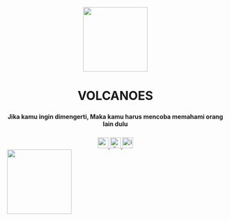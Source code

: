 <div align="center">
  <img height="150" src="https://github.com/Zivalez/Zivalez/blob/main/yaemikochibi.gif?raw=true"  />
</div>

###

<h1 align="center">VOLCANOES</h1>

###

<p align="center"><b>Jika kamu ingin dimengerti, Maka kamu harus mencoba memahami orang lain dulu</b></p>

###

<div align="center">
  <a href="https://zivalezgaming@gmail.com" target="_blank">
    <img src="https://img.shields.io/static/v1?message=Gmail&logo=gmail&label=&color=D14836&logoColor=white&labelColor=&style=for-the-badge" height="25" alt="gmail logo">
  </a>
  
  <a href="https://www.discordapp.com/users/455717134920712202" target="_blank">
    <img src="https://img.shields.io/static/v1?message=Discord&logo=discord&label=&color=7289DA&logoColor=white&labelColor=&style=for-the-badge" height="25" alt="discord logo">
  </a>
  
  <a href="https://www.instagram.com/zivalez" target="_blank">
    <img src="https://img.shields.io/static/v1?message=Instagram&logo=instagram&label=&color=E4405F&logoColor=white&labelColor=&style=for-the-badge" height="25" alt="instagram logo">
  </a>
</div>

<img height="150"  src="https://cdn-image.hipwee.com/wp-content/uploads/2019/09/hipwee-4-4-730x422.jpg" />


###
